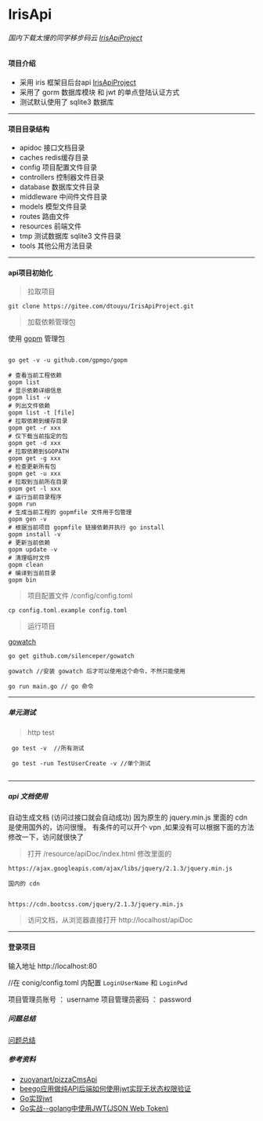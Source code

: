 # IrisApi
###### 国内下载太慢的同学移步码云 [IrisApiProject](https://gitee.com/dtouyu/IrisApiProject.git)

#### 项目介绍
- 采用 iris 框架目后台api [IrisApiProject](https://github.com/snowlyg/IrisApiProject.gits)
- 采用了 gorm 数据库模块 和 jwt 的单点登陆认证方式
- 测试默认使用了 sqlite3 数据库
---

#### 项目目录结构
- apidoc 接口文档目录
- caches redis缓存目录
- config 项目配置文件目录
- controllers 控制器文件目录
- database 数据库文件目录
- middleware 中间件文件目录
- models 模型文件目录
- routes 路由文件
- resources 前端文件
- tmp 测试数据库 sqlite3 文件目录
- tools 其他公用方法目录
---

#### api项目初始化

>拉取项目

```
git clone https://gitee.com/dtouyu/IrisApiProject.git
```

>加载依赖管理包

使用 [gopm](https://gopm.io/) 管理包
```

go get -v -u github.com/gpmgo/gopm

# 查看当前工程依赖
gopm list
# 显示依赖详细信息
gopm list -v
# 列出文件依赖
gopm list -t [file]
# 拉取依赖到缓存目录
gopm get -r xxx
# 仅下载当前指定的包
gopm get -d xxx
# 拉取依赖到$GOPATH
gopm get -g xxx
# 检查更新所有包
gopm get -u xxx
# 拉取到当前所在目录
gopm get -l xxx
# 运行当前目录程序
gopm run
# 生成当前工程的 gopmfile 文件用于包管理
gopm gen -v
# 根据当前项目 gopmfile 链接依赖并执行 go install
gopm install -v
# 更新当前依赖
gopm update -v
# 清理临时文件
gopm clean
# 编译到当前目录
gopm bin

```

>项目配置文件 /config/config.toml

```
cp config.toml.example config.toml
```

>运行项目 

[gowatch](https://gitee.com/silenceper/gowatch)
```
go get github.com/silenceper/gowatch

gowatch //安装 gowatch 后才可以使用这个命令，不然只能使用

go run main.go // go 命令
```


---
##### 单元测试 
>http test

```
 go test -v  //所有测试
 
 go test -run TestUserCreate -v //单个测试
 
```

---

##### api 文档使用
自动生成文档 (访问过接口就会自动成功)
因为原生的 jquery.min.js 里面的 cdn 是使用国外的，访问很慢。
有条件的可以开个 vpn ,如果没有可以根据下面的方法修改一下，访问就很快了
>打开 /resource/apiDoc/index.html 修改里面的

```
https://ajax.googleapis.com/ajax/libs/jquery/2.1.3/jquery.min.js

国内的 cdn


https://cdn.bootcss.com/jquery/2.1.3/jquery.min.js
```

>访问文档，从浏览器直接打开 http://localhost/apiDoc

---

#### 登录项目
输入地址 http://localhost:80

//在 conig/config.toml 内配置 `LoginUserName` 和 `LoginPwd`

项目管理员账号 ： username
项目管理员密码 ： password

##### 问题总结

[问题总结](https://gitee.com/dtouyu/IrisApiProject/blob/master/ERRORS.MD)


##### 参考资料
- [zuoyanart/pizzaCmsApi](https://github.com/zuoyanart/pizzaCmsApi) 
- [beego应用做纯API后端如何使用jwt实现无状态权限验证](https://www.cnblogs.com/lrj567/p/6209872.html)
- [Go实现jwt](https://blog.csdn.net/zxy_666/article/details/80021331)
- [Go实战--golang中使用JWT(JSON Web Token)](https://blog.csdn.net/wangshubo1989/article/details/74529333)
